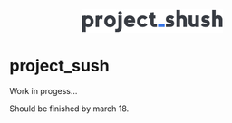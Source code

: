 <div align="center"><img src ="assets/images/250x250_color.png"/></div>

# project_sush

Work in progess...

Should be finished by march 18.
